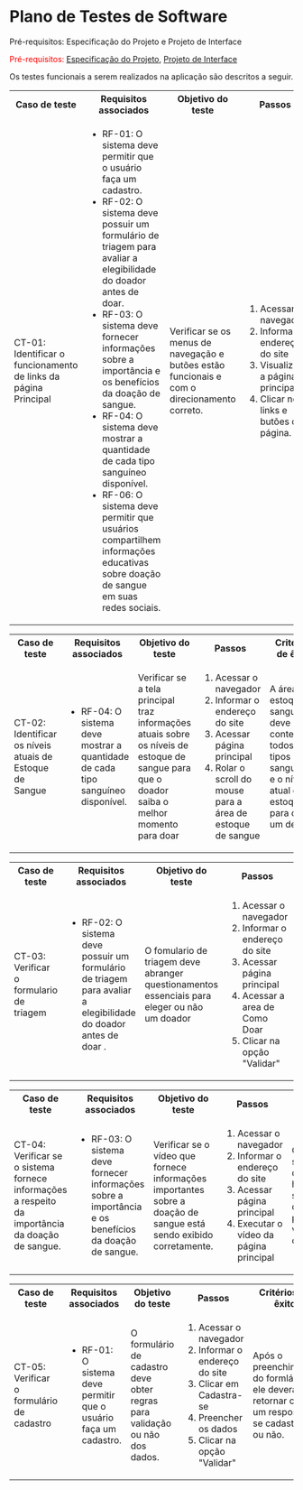 # Plano de Testes de Software


Pré-requisitos: Especificação do Projeto e Projeto de Interface

<span style="color:red">Pré-requisitos: <a href="https://github.com/ICEI-PUC-Minas-PMV-ADS/Amigo-Sangue-Bom/blob/main/documentos/02-Especifica%C3%A7%C3%A3o%20do%20Projeto.md"> Especificação do Projeto</a></span>, <a href="https://github.com/ICEI-PUC-Minas-PMV-ADS/Amigo-Sangue-Bom/blob/main/documentos/04-Projeto%20de%20Interface.md"> Projeto de Interface</a>



Os testes funcionais a serem realizados na aplicação são descritos a seguir.

<table>
 <tr>
  <th>Caso de teste</th>
  <th>Requisitos associados</th>
  <th>Objetivo do teste</th>
  <th>Passos</th>
  <th>Critérios de êxito</th>
  <th>Responsável</th>
 </tr>
 <tr>
  <td>CT-01: Identificar o funcionamento de links da página Principal</td>
  <td>
   <ul>
    <li>RF-01: O sistema deve permitir que o usuário faça um cadastro.</li>
   <li>RF-02: O sistema deve possuir um formulário de triagem para avaliar a elegibilidade do doador antes de doar.</li>
   <li>RF-03: O sistema deve fornecer informações sobre a importância e os benefícios da doação de sangue.</li>
    <li>RF-04: O sistema deve mostrar a quantidade de cada tipo sanguíneo disponível.</li>
    <li>RF-06: O sistema deve permitir que usuários compartilhem informações educativas sobre doação de sangue em suas redes sociais.</li>
   </ul>
  </td>
  <td>Verificar se os menus de navegação e butões estão funcionais e com o direcionamento correto.</td>
  <td>
   <ol>
    <li>Acessar o navegador</li>
    <li>Informar o endereço do site</li>
    <li>Visualizar a página principal.</li>
    <li>Clicar nos links e butões da página.</li>
   </ol>
   </td>
  <td>Todos os links da página principal devem encaminhar os usuários para as respectivas páginas.</td>
  <td>Brian</td>
 </tr>
</table>


<table>
 <tr>
  <th>Caso de teste</th>
  <th>Requisitos associados</th>
  <th>Objetivo do teste</th>
  <th>Passos</th>
  <th>Critérios de êxito</th>
  <th>Responsável</th>
 </tr>
 <tr>
  <td>CT-02: Identificar os níveis atuais de Estoque de Sangue</td>
  <td>
   <ul>
    <li>RF-04: O sistema deve mostrar a quantidade de cada tipo sanguíneo disponível.</li>
   </ul>
  </td>
  <td>Verificar se a tela principal traz informações atuais sobre os níveis de estoque de sangue para que o doador saiba o melhor momento para doar</td>
  <td>
   <ol>
    <li>Acessar o navegador</li>
    <li>Informar o endereço do site</li>
    <li>Acessar página principal</li>
    <li>Rolar o scroll do mouse para a área de estoque de sangue</li>
   </ol>
   </td>
  <td>A área de estoque de sangue deve conter todos os tipos sanguíneos e o nível atual de estoque para cada um deles.</td>
  <td>Brian</td>
 </tr>
</table>

 
<table>
 <tr>
  <th>Caso de teste</th>
  <th>Requisitos associados</th>
  <th>Objetivo do teste</th>
  <th>Passos</th>
  <th>Critérios de êxito</th>
  <th>Responsável</th>
 </tr>
 <tr>
  <td>CT-03: Verificar o formulario de triagem </td>
  <td>
   <ul>
    <li>RF-02: O sistema deve possuir um formulário de triagem para avaliar a elegibilidade do doador antes de doar .</li>
   </ul>
  </td>
  <td> O fomulario de triagem deve abranger questionamentos essenciais para eleger ou não um doador </td>
  <td> 
   <ol>
    <li>Acessar o navegador</li>
    <li>Informar o endereço do site</li>
    <li>Acessar página principal</li>
    <li>Acessar a area de Como Doar</li>
    <li>Clicar na opção "Validar"</li>
   </ol>
   </td>
  <td>Após o preenchimento do formlário ele devera retornar com um resposta se é ou não elegivel.</td>
  <td>Ranan</td>
 </tr>
</table>


<table>
 <tr>
  <th>Caso de teste</th>
  <th>Requisitos associados</th>
  <th>Objetivo do teste</th>
  <th>Passos</th>
  <th>Critérios de êxito</th>
  <th>Responsável</th>
 </tr>
 <tr>
  <td>CT-04: Verificar se o sistema fornece informações a respeito da importância da doação de sangue.</td>
  <td>
   <ul>
    <li>RF-03: O sistema deve fornecer informações sobre a importância e os benefícios da doação de sangue.</li>
   </ul>
  </td>
  <td> Verificar se o vídeo que fornece informações importantes sobre a doação de sangue está sendo exibido corretamente.
</td>
  <td> 
   <ol>
    <li>Acessar o navegador</li>
    <li>Informar o endereço do site</li>
    <li>Acessar página principal</li>
    <li>Executar o vídeo da página principal</li>
   </ol>
   </td>
  <td>O vídeo deve ser executado diretamente da home page do site de forma que seja possível visualiza-lo completamente.</td>
  <td>Mateus</td>
 </tr>
</table>


<table>
 <tr>
  <th>Caso de teste</th>
  <th>Requisitos associados</th>
  <th>Objetivo do teste</th>
  <th>Passos</th>
  <th>Critérios de êxito</th>
  <th>Responsável</th>
 </tr>
 <tr>
  <td>CT-05: Verificar o formulário de cadastro </td>
  <td>
   <ul>
    <li>RF-01: O sistema deve permitir que o usuário faça um cadastro.</li>
   </ul>
  </td>
  <td> O formulário de cadastro deve obter regras para validação ou não dos dados. </td>
  <td> 
   <ol>
    <li>Acessar o navegador</li>
    <li>Informar o endereço do site</li>
    <li>Clicar em Cadastra-se</li>
    <li> Preencher os dados </li>
    <li>Clicar na opção "Validar"</li>
   </ol>
   </td>
  <td>Após o preenchimento do formlário ele devera retornar com um resposta se cadastrável ou não.</td>
  <td> Luiz </td>
 </tr>
</table>
